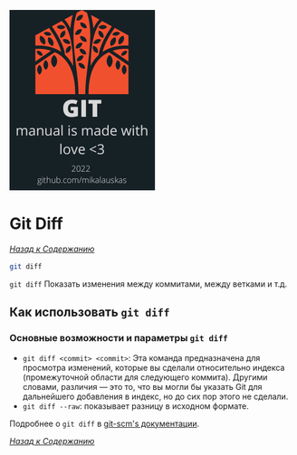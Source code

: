 <!-- STATIC HEADER -->
[![logo](resources/logo.png)](../README.md)

<!-- STATIC HEADER -->
# Git Diff
*[Назад к Содержанию](../README.md#инструкция-по-работе-с-git)*

```sh
git diff
```

`git diff` Показать изменения между коммитами, между ветками и т.д.

## Как использовать `git diff`

### Основные возможности и параметры `git diff`

- `git diff <commit> <commit>`: Эта команда предназначена для просмотра изменений, которые вы сделали относительно индекса (промежуточной области для следующего коммита). Другими словами, различия — это то, что вы могли бы указать Git для дальнейшего добавления в индекс, но до сих пор этого не сделали.
- `git diff --raw`: показывает разницу в исходном формате.

Подробнее о `git diff` в [git-scm's документации](https://git-scm.com/docs/git-diff).

*[Назад к Содержанию](../README.md#инструкция-по-работе-с-git)*